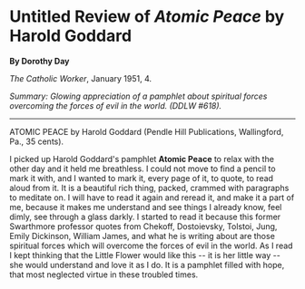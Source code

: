 Untitled Review of *Atomic Peace* by Harold Goddard
===================================================

**By Dorothy Day**

*The Catholic Worker*, January 1951, 4.

*Summary: Glowing appreciation of a pamphlet about spiritual forces
overcoming the forces of evil in the world. (DDLW \#618).*

****

ATOMIC PEACE by Harold Goddard (Pendle Hill Publications, Wallingford,
Pa., 35 cents).

I picked up Harold Goddard's pamphlet **Atomic Peace** to relax with the
other day and it held me breathless. I could not move to find a pencil
to mark it with, and I wanted to mark it, every page of it, to quote, to
read aloud from it. It is a beautiful rich thing, packed, crammed with
paragraphs to meditate on. I will have to read it again and reread it,
and make it a part of me, because it makes me understand and see things
I already know, feel dimly, see through a glass darkly. I started to
read it because this former Swarthmore professor quotes from Chekoff,
Dostoievsky, Tolstoi, Jung, Emily Dickinson, William James, and what he
is writing about are those spiritual forces which will overcome the
forces of evil in the world. As I read I kept thinking that the Little
Flower would like this -- it is her little way -- she would understand
and love it as I do. It is a pamphlet filled with hope, that most
neglected virtue in these troubled times.
